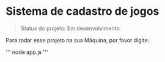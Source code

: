 # Sistema de cadastro de jogos

> Status do projeto: Em desenvolvimento

Para rodar esse projeto na sua Máquina, por favor digite: 

'''
node app.js
'''


